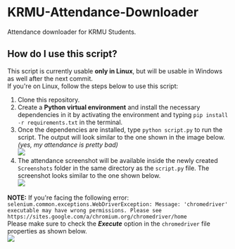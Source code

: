 # KRMU-Attendance-Downloader
Attendance downloader for KRMU Students.

## How do I use this script?
This script is currently usable **only in Linux**, but will be usable in Windows as well after the next commit.
\
If you're on Linux, follow the steps below to use this script:
1. Clone this repository.
1. Create a **Python virtual environment** and install the necessary dependencies in it by activating the environment and typing `pip install -r requirements.txt` in the terminal.
1. Once the dependencies are installed, type `python script.py` to run the script. The output will look similar to the one shown in the image below. *(yes, my attendance is pretty bad)*
\
![](https://i.ibb.co/SfPrLdr/attd-krmu.png)
1. The attendance screenshot will be available inside the newly created `Screenshots` folder in the same directory as the `script.py` file. The screenshot looks similar to the one shown below.
\
![](https://i.ibb.co/DzLKJjY/790e594820c6.png)

**NOTE:**
If you're facing the following error: `selenium.common.exceptions.WebDriverException: Message: 'chromedriver' executable may have wrong permissions. Please see https://sites.google.com/a/chromium.org/chromedriver/home`
\
Please make sure to check the ***Execute*** option in the `chromedriver` file properties as shown below.
\
![](https://i.ibb.co/3pGCxFT/Screenshot-from-2020-09-01-18-42-40.png)
